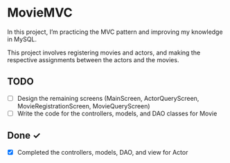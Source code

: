 # MovieMVC

In this project, I’m practicing the MVC pattern and improving my knowledge in MySQL.

This project involves registering movies and actors, and making the respective assignments between the actors and the movies.

## TODO

- [ ] Design the remaining screens (MainScreen, ActorQueryScreen, MovieRegistrationScreen, MovieQueryScreen)
- [ ] Write the code for the controllers, models, and DAO classes for Movie

## Done ✓

- [x] Completed the controllers, models, DAO, and view for Actor
